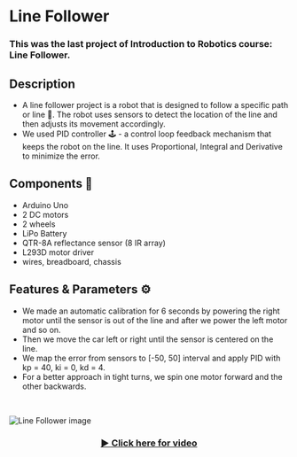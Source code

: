 # Line Follower 

### This was the last project of Introduction to Robotics course: Line Follower.

## Description 
 - A line follower project is a robot that is designed to follow a specific path or line 🚗. The robot uses sensors to detect the location of the line and then adjusts its movement accordingly. 
 - We used PID controller 🕹️ - a control loop feedback mechanism that keeps the robot on the line. It uses Proportional, Integral and Derivative to minimize the error. 

## Components 📌
 - Arduino Uno
 - 2 DC motors
 - 2 wheels
 - LiPo Battery
 - QTR-8A reflectance sensor (8 IR array)
 - L293D motor driver
 - wires, breadboard, chassis

 ## Features & Parameters ⚙️
 - We made an automatic calibration for 6 seconds by powering the right motor until the sensor is out of the line and after we power the left motor and so on.
 - Then we move the car left or right until the sensor is centered on the line.
 - We map the error from sensors to [-50, 50] interval and apply PID with kp = 40, ki = 0, kd = 4. 
 - For a better approach in tight turns, we spin one motor forward and the other backwards.

<br>

 ![Line Follower image](assets/LineFollower.jpeg)

 <div align="center">
  <h3>
    <a href="https://youtu.be/RLEqACWAsrI">
      ▶️ Click here for video
    </a>
  </h3>
</div>
